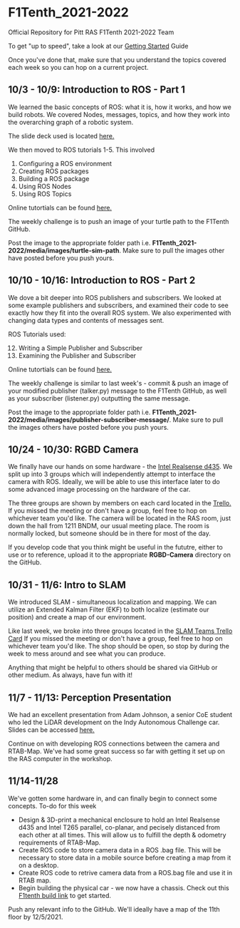 # F1Tenth_2021-2022
Official Repository for Pitt RAS F1Tenth 2021-2022 Team 

To get "up to speed", take a look at our [Getting Started](https://docs.google.com/document/d/1MPcZuDyK1n8SSpPkCYEtRkjRHpZaNV0-Qj5Cd3Ra4kE/edit?usp=sharing) Guide

Once you've done that, make sure that you understand the topics covered each week so you can hop on a current project.

## 10/3 - 10/9: Introduction to ROS - Part 1

We learned the basic concepts of ROS: what it is, how it works, and how we build robots. We covered Nodes, messages, topics, and how they work into the overarching graph of a robotic system.

The slide deck used is located [here.](https://docs.google.com/presentation/d/10-BS7uOYaSVuBZqPPlhUMrAvJ8rqE7bGuX3cjUwzc6Q/edit?usp=sharing)

We then moved to ROS tutorials 1-5. This involved

1. Configuring a ROS environment
2. Creating ROS packages 
3. Building a ROS package
4. Using ROS Nodes
5. Using ROS Topics

Online tutortials can be found [here.](http://wiki.ros.org/ROS/Tutorials)

The weekly challenge is to push an image of your turtle path to the F1Tenth GitHub.

Post the image to the appropriate folder path i.e. **F1Tenth_2021-2022/media/images/turtle-sim-path**. Make sure to pull the images other have posted before you push yours. 

## 10/10 - 10/16: Introduction to ROS - Part 2

We dove a bit deeper into ROS publishers and subscribers. We looked at some example publishers and subscribers, and examined their code to see exactly how they fit into the overall ROS system. We also experimented with changing data types and contents of messages sent. 

ROS Tutorials used: 

12. Writing a Simple Publisher and Subscriber 
13. Examining the Publisher and Subscriber 

Online tutortials can be found [here.](http://wiki.ros.org/ROS/Tutorials)

The weekly challenge is similar to last week's - commit & push an image of your modified publisher (talker.py) message to the F1Tenth GitHub, as well as your subscriber (listener.py) outputting the same message.

Post the image to the appropriate folder path i.e. **F1Tenth_2021-2022/media/images/publisher-subscriber-message/**. Make sure to pull the images others have posted before you push yours. 


## 10/24 - 10/30: RGBD Camera 

We finally have our hands on some hardware - the [Intel Realsense d435](https://www.intelrealsense.com/depth-camera-d435/). We split up into 3 groups which will independently attempt to interface the camera with ROS. Ideally, we will be able to use this interface later to do some advanced image processing on the hardware of the car. 

The three groups are shown by members on each card located in the [Trello.](https://trello.com/b/ofsd7s9F/weekly-sprint) If you missed the meeting or don't have a group, feel free to hop on whichever team you'd like. The camera will be located in the RAS room, just down the hall from 1211 BNDM, our usual meeting place. The room is normally locked, but someone should be in there for most of the day. 

If you develop code that you think might be useful in the fututre, either to use or to reference, upload it to the appropriate **RGBD-Camera** directory on the GitHub. 

## 10/31 - 11/6: Intro to SLAM

We introduced SLAM - simultaneous localization and mapping. We can utilize an Extended Kalman Filter (EKF) to both localize (estimate our position) and create a map of our environment. 

Like last week, we broke into three groups located in the [SLAM Teams Trello Card](https://trello.com/b/ofsd7s9F/weekly-sprint) If you missed the meeting or don't have a group, feel free to hop on whichever team you'd like. The shop should be open, so stop by during the week to mess around and see what you can produce.

Anything that might be helpful to others should be shared via GitHub or other medium. As always, have fun with it!

## 11/7 - 11/13: Perception Presentation 

We had an excellent presentation from Adam Johnson, a senior CoE student who led the LiDAR development on the Indy Autonomous Challenge car. Slides can be accessed [here.](https://docs.google.com/presentation/d/1OpZpCFbR4MlRBM9_tBVKmbXkI15ABNUqcTTLkb2kKVQ/edit?usp=sharing)

Continue on with developing ROS connections between the camera and RTAB-Map. We've had some great success so far with getting it set up on the RAS computer in the workshop.

## 11/14-11/28

We've gotten some hardware in, and can finally begin to connect some concepts. To-do for this week
- Design & 3D-print a mechanical enclosure to hold an Intel Realsense d435 and Intel T265 parallel, co-planar, and pecisely distanced from each other at all times. This will allow us to fulfill the depth & odometry requirements of RTAB-Map.
- Create ROS code to store camera data in a ROS .bag file. This will be necessary to store data in a mobile source before creating a map from it on a desktop.
- Create ROS code to retrive camera data from a ROS.bag file and use it in RTAB map. 
- Begin building the physical car - we now have a chassis. Check out this [F1tenth build link](https://f1tenth.org/build.html) to get started. 

Push any relevant info to the GitHub. We'll ideally have a map of the 11th floor by 12/5/2021. 

